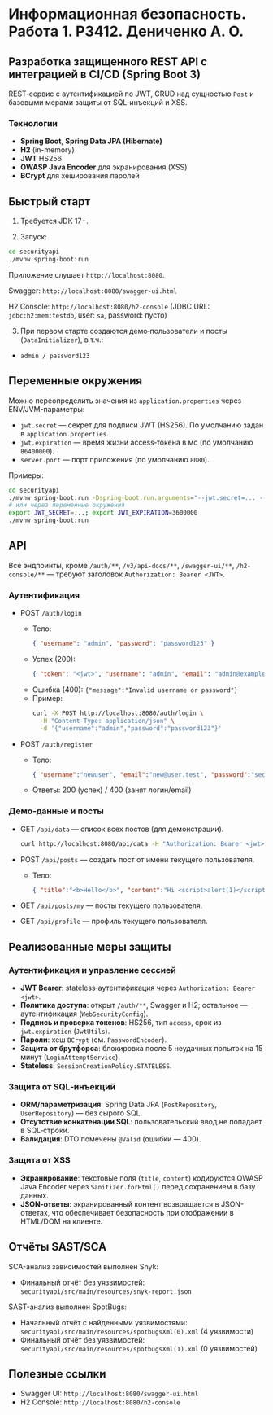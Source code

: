 # Информационная безопасность. Работа 1. P3412. Дениченко А. О.

## Разработка защищенного REST API с интеграцией в CI/CD (Spring Boot 3)
REST‑сервис с аутентификацией по JWT, CRUD над сущностью `Post` и базовыми мерами защиты от SQL‑инъекций и XSS.

### Технологии
- **Spring Boot**, **Spring Data JPA (Hibernate)**
- **H2** (in-memory)
- **JWT** HS256
- **OWASP Java Encoder** для экранирования (XSS)
- **BCrypt** для хеширования паролей

## Быстрый старт
1) Требуется JDK 17+.

2) Запуск:
```bash
cd securityapi
./mvnw spring-boot:run
```
Приложение слушает `http://localhost:8080`.

Swagger: `http://localhost:8080/swagger-ui.html`

H2 Console: `http://localhost:8080/h2-console` (JDBC URL: `jdbc:h2:mem:testdb`, user: `sa`, password: пусто)

3) При первом старте создаются демо‑пользователи и посты (`DataInitializer`), в т.ч.:
- `admin / password123`

## Переменные окружения
Можно переопределить значения из `application.properties` через ENV/JVM-параметры:
- `jwt.secret` — секрет для подписи JWT (HS256). По умолчанию задан в `application.properties`.
- `jwt.expiration` — время жизни access‑токена в мс (по умолчанию `86400000`).
- `server.port` — порт приложения (по умолчанию `8080`).

Примеры:
```bash
cd securityapi
./mvnw spring-boot:run -Dspring-boot.run.arguments="--jwt.secret=... --jwt.expiration=3600000"
# или через переменные окружения
export JWT_SECRET=...; export JWT_EXPIRATION=3600000
./mvnw spring-boot:run
```

## API
Все эндпоинты, кроме `/auth/**`, `/v3/api-docs/**`, `/swagger-ui/**`, `/h2-console/**` — требуют заголовок `Authorization: Bearer <JWT>`.

### Аутентификация
- POST `/auth/login`
  - Тело:
    ```json
    { "username": "admin", "password": "password123" }
    ```
  - Успех (200):
    ```json
    { "token": "<jwt>", "username": "admin", "email": "admin@example.com" }
    ```
  - Ошибка (400): `{"message":"Invalid username or password"}`
  - Пример:
    ```bash
    curl -X POST http://localhost:8080/auth/login \
      -H "Content-Type: application/json" \
      -d '{"username":"admin","password":"password123"}'
    ```

- POST `/auth/register`
  - Тело:
    ```json
    { "username":"newuser", "email":"new@user.test", "password":"secret" }
    ```
  - Ответы: 200 (успех) / 400 (занят логин/email)

### Демо‑данные и посты
- GET `/api/data` — список всех постов (для демонстрации).
  ```bash
  curl http://localhost:8080/api/data -H "Authorization: Bearer <jwt>"
  ```

- POST `/api/posts` — создать пост от имени текущего пользователя.
  - Тело:
    ```json
    { "title":"<b>Hello</b>", "content":"Hi <script>alert(1)</script>" }
    ```

- GET `/api/posts/my` — посты текущего пользователя.


- GET `/api/profile` — профиль текущего пользователя.


## Реализованные меры защиты

### Аутентификация и управление сессией
- **JWT Bearer**: stateless‑аутентификация через `Authorization: Bearer <jwt>`.
- **Политика доступа**: открыт `/auth/**`, Swagger и H2; остальное — аутентификация (`WebSecurityConfig`).
- **Подпись и проверка токенов**: HS256, тип `access`, срок из `jwt.expiration` (`JwtUtils`).
- **Пароли**: хеш `BCrypt` (см. `PasswordEncoder`).
- **Защита от брутфорса**: блокировка после 5 неудачных попыток на 15 минут (`LoginAttemptService`).
- **Stateless**: `SessionCreationPolicy.STATELESS`.

### Защита от SQL‑инъекций
- **ORM/параметризация**: Spring Data JPA (`PostRepository`, `UserRepository`) — без сырого SQL.
- **Отсутствие конкатенации SQL**: пользовательский ввод не попадает в SQL‑строки.
- **Валидация**: DTO помечены `@Valid` (ошибки — 400).

### Защита от XSS
- **Экранирование**: текстовые поля (`title`, `content`) кодируются OWASP Java Encoder через `Sanitizer.forHtml()` перед сохранением в базу данных.
- **JSON‑ответы**: экранированный контент возвращается в JSON-ответах, что обеспечивает безопасность при отображении в HTML/DOM на клиенте.



## Отчёты SAST/SCA
SCA-анализ зависимостей выполнен Snyk:
- Финальный отчёт без уязвимостей: `securityapi/src/main/resources/snyk-report.json`

SAST-анализ выполнен SpotBugs:
- Начальный отчёт с найденными уязвимостями: `securityapi/src/main/resources/spotbugsXml(0).xml` (4 уязвимости)
- Финальный отчёт без уязвимостей: `securityapi/src/main/resources/spotbugsXml(1).xml` (0 уязвимостей)


## Полезные ссылки
- Swagger UI: `http://localhost:8080/swagger-ui.html`
- H2 Console: `http://localhost:8080/h2-console`


